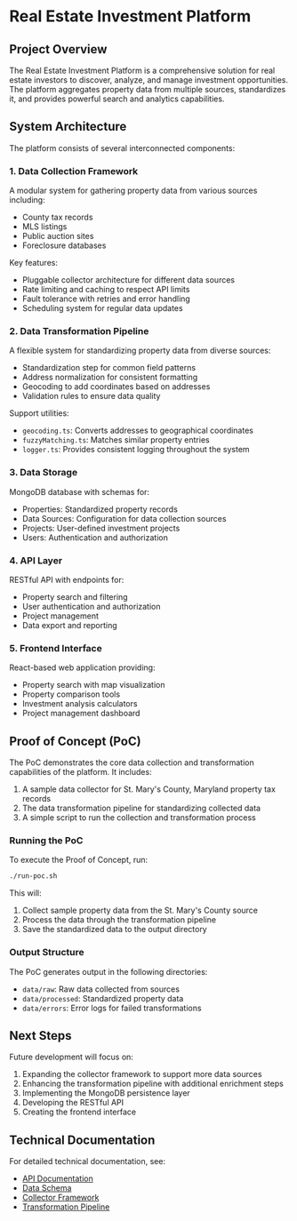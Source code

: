 # Real Estate Investment Platform

## Project Overview

The Real Estate Investment Platform is a comprehensive solution for real estate investors to discover, analyze, and manage investment opportunities. The platform aggregates property data from multiple sources, standardizes it, and provides powerful search and analytics capabilities.

## System Architecture

The platform consists of several interconnected components:

### 1. Data Collection Framework

A modular system for gathering property data from various sources including:
- County tax records
- MLS listings
- Public auction sites
- Foreclosure databases

Key features:
- Pluggable collector architecture for different data sources
- Rate limiting and caching to respect API limits
- Fault tolerance with retries and error handling
- Scheduling system for regular data updates

### 2. Data Transformation Pipeline

A flexible system for standardizing property data from diverse sources:
- Standardization step for common field patterns
- Address normalization for consistent formatting
- Geocoding to add coordinates based on addresses
- Validation rules to ensure data quality

Support utilities:
- `geocoding.ts`: Converts addresses to geographical coordinates
- `fuzzyMatching.ts`: Matches similar property entries
- `logger.ts`: Provides consistent logging throughout the system

### 3. Data Storage

MongoDB database with schemas for:
- Properties: Standardized property records
- Data Sources: Configuration for data collection sources
- Projects: User-defined investment projects
- Users: Authentication and authorization

### 4. API Layer

RESTful API with endpoints for:
- Property search and filtering
- User authentication and authorization
- Project management
- Data export and reporting

### 5. Frontend Interface

React-based web application providing:
- Property search with map visualization
- Property comparison tools
- Investment analysis calculators
- Project management dashboard

## Proof of Concept (PoC)

The PoC demonstrates the core data collection and transformation capabilities of the platform. It includes:

1. A sample data collector for St. Mary's County, Maryland property tax records
2. The data transformation pipeline for standardizing collected data
3. A simple script to run the collection and transformation process

### Running the PoC

To execute the Proof of Concept, run:

```bash
./run-poc.sh
```

This will:
1. Collect sample property data from the St. Mary's County source
2. Process the data through the transformation pipeline
3. Save the standardized data to the output directory

### Output Structure

The PoC generates output in the following directories:
- `data/raw`: Raw data collected from sources
- `data/processed`: Standardized property data
- `data/errors`: Error logs for failed transformations

## Next Steps

Future development will focus on:

1. Expanding the collector framework to support more data sources
2. Enhancing the transformation pipeline with additional enrichment steps
3. Implementing the MongoDB persistence layer
4. Developing the RESTful API
5. Creating the frontend interface

## Technical Documentation

For detailed technical documentation, see:
- [API Documentation](docs/api.md)
- [Data Schema](docs/schema.md)
- [Collector Framework](docs/collectors.md)
- [Transformation Pipeline](docs/pipeline.md) 